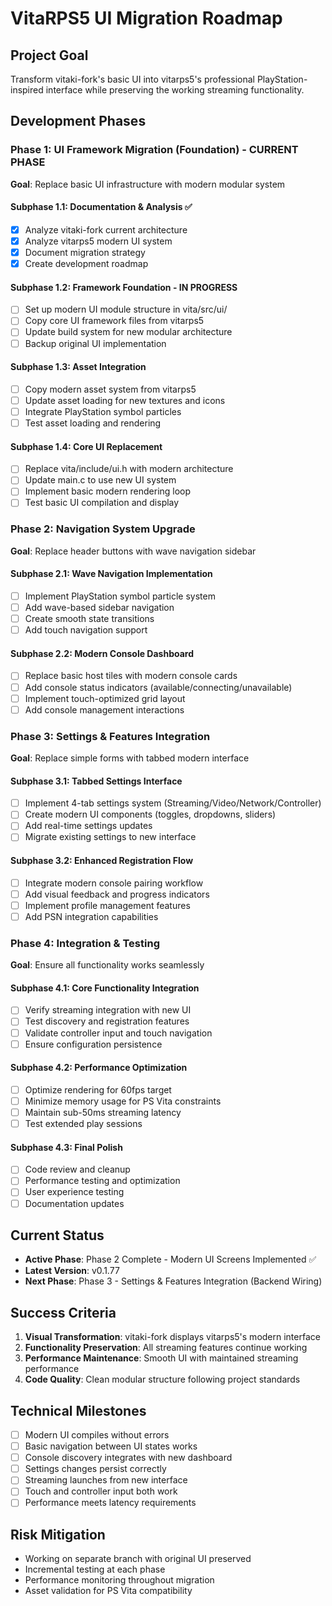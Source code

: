# VitaRPS5 UI Migration Roadmap

## Project Goal
Transform vitaki-fork's basic UI into vitarps5's professional PlayStation-inspired interface while preserving the working streaming functionality.

## Development Phases

### Phase 1: UI Framework Migration (Foundation) - CURRENT PHASE
**Goal**: Replace basic UI infrastructure with modern modular system

#### Subphase 1.1: Documentation & Analysis ✅
- [x] Analyze vitaki-fork current architecture
- [x] Analyze vitarps5 modern UI system
- [x] Document migration strategy
- [x] Create development roadmap

#### Subphase 1.2: Framework Foundation - IN PROGRESS
- [ ] Set up modern UI module structure in vita/src/ui/
- [ ] Copy core UI framework files from vitarps5
- [ ] Update build system for new modular architecture
- [ ] Backup original UI implementation

#### Subphase 1.3: Asset Integration
- [ ] Copy modern asset system from vitarps5
- [ ] Update asset loading for new textures and icons
- [ ] Integrate PlayStation symbol particles
- [ ] Test asset loading and rendering

#### Subphase 1.4: Core UI Replacement
- [ ] Replace vita/include/ui.h with modern architecture
- [ ] Update main.c to use new UI system
- [ ] Implement basic modern rendering loop
- [ ] Test basic UI compilation and display

### Phase 2: Navigation System Upgrade
**Goal**: Replace header buttons with wave navigation sidebar

#### Subphase 2.1: Wave Navigation Implementation
- [ ] Implement PlayStation symbol particle system
- [ ] Add wave-based sidebar navigation
- [ ] Create smooth state transitions
- [ ] Add touch navigation support

#### Subphase 2.2: Modern Console Dashboard
- [ ] Replace basic host tiles with modern console cards
- [ ] Add console status indicators (available/connecting/unavailable)
- [ ] Implement touch-optimized grid layout
- [ ] Add console management interactions

### Phase 3: Settings & Features Integration
**Goal**: Replace simple forms with tabbed modern interface

#### Subphase 3.1: Tabbed Settings Interface
- [ ] Implement 4-tab settings system (Streaming/Video/Network/Controller)
- [ ] Create modern UI components (toggles, dropdowns, sliders)
- [ ] Add real-time settings updates
- [ ] Migrate existing settings to new interface

#### Subphase 3.2: Enhanced Registration Flow
- [ ] Integrate modern console pairing workflow
- [ ] Add visual feedback and progress indicators
- [ ] Implement profile management features
- [ ] Add PSN integration capabilities

### Phase 4: Integration & Testing
**Goal**: Ensure all functionality works seamlessly

#### Subphase 4.1: Core Functionality Integration
- [ ] Verify streaming integration with new UI
- [ ] Test discovery and registration features
- [ ] Validate controller input and touch navigation
- [ ] Ensure configuration persistence

#### Subphase 4.2: Performance Optimization
- [ ] Optimize rendering for 60fps target
- [ ] Minimize memory usage for PS Vita constraints
- [ ] Maintain sub-50ms streaming latency
- [ ] Test extended play sessions

#### Subphase 4.3: Final Polish
- [ ] Code review and cleanup
- [ ] Performance testing and optimization
- [ ] User experience testing
- [ ] Documentation updates

## Current Status
- **Active Phase**: Phase 2 Complete - Modern UI Screens Implemented ✅
- **Latest Version**: v0.1.77
- **Next Phase**: Phase 3 - Settings & Features Integration (Backend Wiring)

## Success Criteria
1. **Visual Transformation**: vitaki-fork displays vitarps5's modern interface
2. **Functionality Preservation**: All streaming features continue working
3. **Performance Maintenance**: Smooth UI with maintained streaming performance
4. **Code Quality**: Clean modular structure following project standards

## Technical Milestones
- [ ] Modern UI compiles without errors
- [ ] Basic navigation between UI states works
- [ ] Console discovery integrates with new dashboard
- [ ] Settings changes persist correctly
- [ ] Streaming launches from new interface
- [ ] Touch and controller input both work
- [ ] Performance meets latency requirements

## Risk Mitigation
- Working on separate branch with original UI preserved
- Incremental testing at each phase
- Performance monitoring throughout migration
- Asset validation for PS Vita compatibility